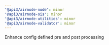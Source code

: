 ```yaml
---
'@api3/airnode-node': minor
'@api3/airnode-ois': minor
'@api3/airnode-utilities': minor
'@api3/airnode-validator': minor
---
```


Enhance config defined pre and post processing
